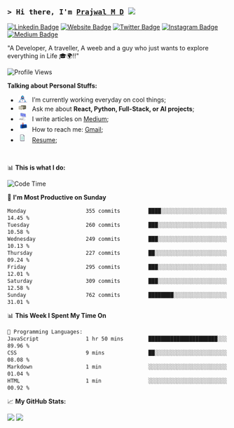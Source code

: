 ### <samp>&gt; Hi there, I'm <a href="https://prajwalmd.vercel.app/" target="_blank">Prajwal M D</a> <img src="https://media.giphy.com/media/hvRJCLFzcasrR4ia7z/giphy.gif" width="25"> </samp>

[![Linkedin Badge](https://img.shields.io/badge/-LinkedIn-0e76a8?style=flat-square&logo=Linkedin&logoColor=white)](https://www.linkedin.com/in/prajwal-m-d)
[![Website Badge](https://img.shields.io/badge/Website-3b5998?style=flat-square&logo=google-chrome&logoColor=white)](https://prajwalmd.vercel.app/)
[![Twitter Badge](https://img.shields.io/badge/-Twitter-00acee?style=flat-square&logo=Twitter&logoColor=white)](https://x.com/PrajwalMD18)
[![Instagram Badge](https://img.shields.io/badge/-Instagram-e4405f?style=flat-square&logo=Instagram&logoColor=white)](https://www.instagram.com/_.praj.wal._/)
[![Medium Badge](https://img.shields.io/badge/medium-%2312100E.svg?&style=for-square&logo=medium&logoColor=white)](https://medium.com/@prajju.18gryphon)

"A Developer, A traveller, A weeb and a guy who just wants to explore everything in Life 🎓🌍‼️"

![Profile Views](https://komarev.com/ghpvc/?username=Prajwal18-MD&label=Profile%20views&color=0e75b6&style=flat)  

**Talking about Personal Stuffs:**

- <img src="assets/developer.gif" width="21" />&nbsp;&nbsp; I’m currently working everyday on cool things;
- <img src="assets/message.gif" width="21" />&nbsp;&nbsp; Ask me about **React, Python, Full-Stack, or AI projects**;
- <img src="assets/laptop.gif" width="21" />&nbsp;&nbsp; I write articles on [Medium](https://medium.com/@prajju.18gryphon);
- <img src="assets/letterbox.gif" width="21" />&nbsp;&nbsp; How to reach me: [Gmail](prajju.18gryphon@gmail.com);
- <img src="assets/doc.gif" width="21" />&nbsp;&nbsp; [Resume](https://portfoliochatbot-h3zm.onrender.com/resume);

</br>

📊 **This is what I do:**
<!--START_SECTION:waka-->
![Code Time](http://img.shields.io/badge/Code%20Time-24%20hrs%2028%20mins-blue)

📅 **I'm Most Productive on Sunday** 

```text
Monday                   355 commits         ████░░░░░░░░░░░░░░░░░░░░░   14.45 % 
Tuesday                  260 commits         ███░░░░░░░░░░░░░░░░░░░░░░   10.58 % 
Wednesday                249 commits         ███░░░░░░░░░░░░░░░░░░░░░░   10.13 % 
Thursday                 227 commits         ██░░░░░░░░░░░░░░░░░░░░░░░   09.24 % 
Friday                   295 commits         ███░░░░░░░░░░░░░░░░░░░░░░   12.01 % 
Saturday                 309 commits         ███░░░░░░░░░░░░░░░░░░░░░░   12.58 % 
Sunday                   762 commits         ████████░░░░░░░░░░░░░░░░░   31.01 % 
```


📊 **This Week I Spent My Time On** 

```text
💬 Programming Languages: 
JavaScript               1 hr 50 mins        ██████████████████████░░░   89.96 % 
CSS                      9 mins              ██░░░░░░░░░░░░░░░░░░░░░░░   08.08 % 
Markdown                 1 min               ░░░░░░░░░░░░░░░░░░░░░░░░░   01.04 % 
HTML                     1 min               ░░░░░░░░░░░░░░░░░░░░░░░░░   00.92 % 
```


<!--END_SECTION:waka-->


📈 **My GitHub Stats:**

<p>
  <img
    height="180em"
    src="https://github-readme-stats.vercel.app/api?username=Prajwal18-MD&show_icons=true&hide_border=true&count_private=true&include_all_commits=true&cache_seconds=1800"
  />
  <img
    height="180em"
    src="https://github-readme-stats.vercel.app/api/top-langs/?username=Prajwal18-MD&exclude_repo=KNN-Image-Classification&show_icons=true&hide_border=true&layout=compact&langs_count=8&cache_seconds=1800"
  />
</p>


